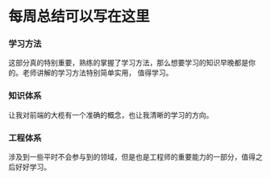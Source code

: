 # 每周总结可以写在这里
### 学习方法
这部分真的特别重要，熟练的掌握了学习方法，那么想要学习的知识早晚都是你的。老师讲解的学习方法特别简单实用，
值得学习。
### 知识体系
让我对前端的大榄有一个准确的概念，也让我清晰的学习的方向。
### 工程体系
涉及到一些平时不会参与到的领域，但是也是工程师的重要能力的一部分，值得之后好好学习。